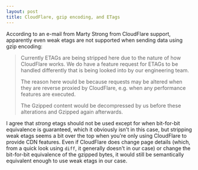 ```yaml
---
layout: post
title: CloudFlare, gzip encoding, and ETags
---
```


According to an e-mail from Marty Strong from CloudFlare support, apparently
even weak etags are not supported when sending data using gzip encoding:

> Currently ETAGs are being stripped here due to the nature of how CloudFlare
> works. We do have a feature request for ETAGs to be handled differently that
> is being looked into by our engineering team.
>
> The reason here would be because requests may be altered when they are
> reverse proxied by CloudFlare, e.g. when any performance features are
> executed.
>
> The Gzipped content would be decompressed by us before these alterations and
> Gzipped again afterwards.

I agree that *strong* etags should not be used except for when bit-for-bit
equivalence is guaranteed, which it obviously isn't in this case, but stripping
weak etags seems a bit over the top when you're only using CloudFlare to
provide CDN features. Even if CloudFlare does change page details (which, from
a quick look using `diff`, it generally doesn't in our case) or change the
bit-for-bit equivalence of the gzipped bytes, it would still be semantically
equivalent enough to use weak etags in our case.

